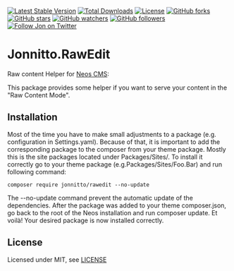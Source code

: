 [![Latest Stable Version](https://poser.pugx.org/jonnitto/iframe/v/stable)](https://packagist.org/packages/jonnitto/rawedit)
[![Total Downloads](https://poser.pugx.org/jonnitto/rawedit/downloads)](https://packagist.org/packages/jonnitto/rawedit)
[![License](https://poser.pugx.org/jonnitto/rawedit/license)](https://packagist.org/packages/jonnitto/rawedit)
[![GitHub forks](https://img.shields.io/github/forks/jonnitto/Jonnitto.RawEdit.svg?style=social&label=Fork)](https://github.com/jonnitto/Jonnitto.RawEdit/fork)
[![GitHub stars](https://img.shields.io/github/stars/jonnitto/Jonnitto.RawEdit.svg?style=social&label=Stars)](https://github.com/jonnitto/Jonnitto.RawEdit/stargazers)
[![GitHub watchers](https://img.shields.io/github/watchers/jonnitto/Jonnitto.RawEdit.svg?style=social&label=Watch)](https://github.com/jonnitto/Jonnitto.RawEdit/subscription)
[![GitHub followers](https://img.shields.io/github/followers/jonnitto.svg?style=social&label=Follow)](https://github.com/jonnitto/followers)
[![Follow Jon on Twitter](https://img.shields.io/twitter/follow/jonnitto.svg?style=social&label=Follow)](https://twitter.com/jonnitto)

Jonnitto.RawEdit
================

Raw content Helper for [Neos CMS](https://www.neos.io):

This package provides some helper if you want to serve your content in the "Raw Content Mode".

Installation
------------
Most of the time you have to make small adjustments to a package (e.g. configuration in Settings.yaml). Because of that, it is important to add the corresponding package to the composer from your theme package. Mostly this is the site packages located under Packages/Sites/. To install it correctly go to your theme package (e.g.Packages/Sites/Foo.Bar) and run following command:

```
composer require jonnitto/rawedit --no-update
```

The --no-update command prevent the automatic update of the dependencies. After the package was added to your theme composer.json, go back to the root of the Neos installation and run composer update. Et voilà! Your desired package is now installed correctly.


License
-------

Licensed under MIT, see [LICENSE](LICENSE)
